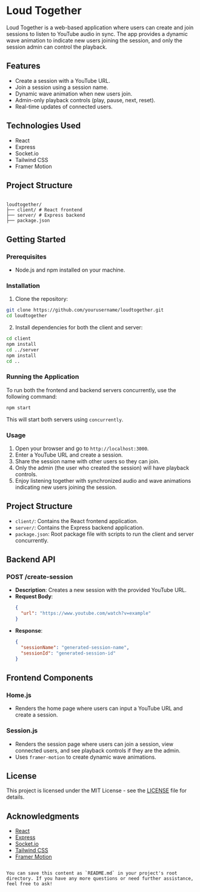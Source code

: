 # Loud Together

Loud Together is a web-based application where users can create and join sessions to listen to YouTube audio in sync. The app provides a dynamic wave animation to indicate new users joining the session, and only the session admin can control the playback.

## Features

- Create a session with a YouTube URL.
- Join a session using a session name.
- Dynamic wave animation when new users join.
- Admin-only playback controls (play, pause, next, reset).
- Real-time updates of connected users.

## Technologies Used

- React
- Express
- Socket.io
- Tailwind CSS
- Framer Motion

## Project Structure

```

loudtogether/
├── client/ # React frontend
├── server/ # Express backend
├── package.json

```

## Getting Started

### Prerequisites

- Node.js and npm installed on your machine.

### Installation

1. Clone the repository:

```sh
git clone https://github.com/yourusername/loudtogether.git
cd loudtogether
```

2. Install dependencies for both the client and server:

```sh
cd client
npm install
cd ../server
npm install
cd ..
```

### Running the Application

To run both the frontend and backend servers concurrently, use the following command:

```sh
npm start
```

This will start both servers using `concurrently`.

### Usage

1. Open your browser and go to `http://localhost:3000`.
2. Enter a YouTube URL and create a session.
3. Share the session name with other users so they can join.
4. Only the admin (the user who created the session) will have playback controls.
5. Enjoy listening together with synchronized audio and wave animations indicating new users joining the session.

## Project Structure

- `client/`: Contains the React frontend application.
- `server/`: Contains the Express backend application.
- `package.json`: Root package file with scripts to run the client and server concurrently.

## Backend API

### POST /create-session

- **Description**: Creates a new session with the provided YouTube URL.
- **Request Body**:
  ```json
  {
    "url": "https://www.youtube.com/watch?v=example"
  }
  ```
- **Response**:
  ```json
  {
    "sessionName": "generated-session-name",
    "sessionId": "generated-session-id"
  }
  ```

## Frontend Components

### Home.js

- Renders the home page where users can input a YouTube URL and create a session.

### Session.js

- Renders the session page where users can join a session, view connected users, and see playback controls if they are the admin.
- Uses `framer-motion` to create dynamic wave animations.

## License

This project is licensed under the MIT License - see the [LICENSE](LICENSE) file for details.

## Acknowledgments

- [React](https://reactjs.org/)
- [Express](https://expressjs.com/)
- [Socket.io](https://socket.io/)
- [Tailwind CSS](https://tailwindcss.com/)
- [Framer Motion](https://www.framer.com/motion/)

```

You can save this content as `README.md` in your project's root directory. If you have any more questions or need further assistance, feel free to ask!
```
